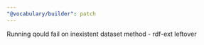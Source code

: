 ```yaml
---
"@vocabulary/builder": patch
---
```


Running qould fail on inexistent dataset method - rdf-ext leftover
